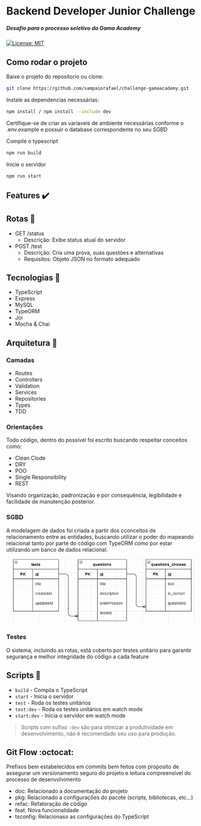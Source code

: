 # Backend Developer Junior Challenge  
##### Desafio para o processo seletivo da Gama Academy  

[![License: MIT](https://img.shields.io/badge/License-MIT-yellow.svg)](https://opensource.org/licenses/MIT)

## Como rodar o projeto

Baixe o projeto do repositorio ou clone:  

```sh
git clone https://github.com/sampaiorafael/challenge-gamaacademy.git
```  

Instale as dependencias necessárias:  

```sh
npm install / npm install --include dev
```

Certifique-se de criar as variaveis de ambiente necessárias conforme o .env.example e possuir o database correspondente no seu SGBD

Compile o typescript

```sh
npm run build
```

Inicie o servidor

```sh
npm run start
```


## Features :heavy_check_mark:

## Rotas :arrows_counterclockwise:

- GET /status
    - Descrição: Exibe status atual do servidor  
- POST /test
    - Descrição: Cria uma prova, suas questões e alternativas  
    - Requisitos: Objeto JSON no formato adequado

## Tecnologias :dart:

- TypeScript
- Express
- MySQL
- TypeORM
- Joi
- Mocha & Chai 

## Arquitetura :triangular_ruler:

### Camadas

- Routes
- Controllers
- Validation
- Services
- Repositories
- Types
- TDD

### Orientações 

Todo código, dentro do possível foi escrito buscando respeitar conceitos como: 

- Clean Clode
- DRY
- POO
- Single Responsibility
- REST

Visando organização, padronização e por consequência, legibilidade e facilidade de manutenção posterior.

### SGBD

A modelagem de dados foi criada a partir dos cconceitos de relacionamento entre as entidades, buscando utilizar o poder do mapeando relacional tanto por parte do código com TypeORM como por estar utilizando um banco de dados relacional.

![Modelagem](./docs/entities.PNG)


### Testes

O sistema, incluindo as rotas, está coberto por testes unitário para garantir segurança e melhor integridade do código a cada feature

## Scripts :bookmark_tabs:

- `build` - Compila o TypeScript
- `start` - Inicia o servidor
- `test` - Roda os testes unitários
- `test:dev` - Roda os testes unitários em watch mode
- `start:dev` - Inicia o servidor em watch mode

> Scripts com sufixo `:dev` são para otimizar a produtividade em desenvolvimento, não é recomendado seu uso para produção.

## Git Flow :octocat:

Prefixos bem estabelecidos em commits bem feitos com proposíto de assegurar um versionamento seguro do projeto e leitura compreensível do processo de desenvolvimento

- doc: Relacionado a documentação do projeto  
- pkg: Relacionado a configurações do pacote (scripts, bibliotecas, etc...)
- refac: Refatoração de código
- feat: Nova funcionalidade
- tsconfig: Relacionaso as configurações do TypeScript